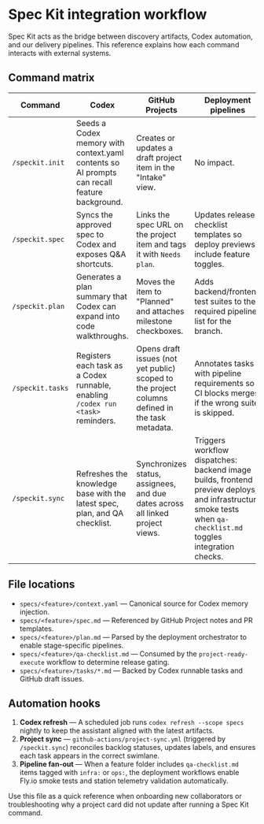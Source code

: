 # Spec Kit integration workflow

Spec Kit acts as the bridge between discovery artifacts, Codex automation, and
our delivery pipelines. This reference explains how each command interacts with
external systems.

## Command matrix

| Command | Codex | GitHub Projects | Deployment pipelines |
| --- | --- | --- | --- |
| `/speckit.init` | Seeds a Codex memory with context.yaml contents so AI prompts can recall feature background. | Creates or updates a draft project item in the "Intake" view. | No impact. |
| `/speckit.spec` | Syncs the approved spec to Codex and exposes Q&A shortcuts. | Links the spec URL on the project item and tags it with `Needs plan`. | Updates release checklist templates so deploy previews include feature toggles. |
| `/speckit.plan` | Generates a plan summary that Codex can expand into code walkthroughs. | Moves the item to "Planned" and attaches milestone checkboxes. | Adds backend/frontend test suites to the required pipeline list for the branch. |
| `/speckit.tasks` | Registers each task as a Codex runnable, enabling `/codex run <task>` reminders. | Opens draft issues (not yet public) scoped to the project columns defined in the task metadata. | Annotates tasks with pipeline requirements so CI blocks merges if the wrong suite is skipped. |
| `/speckit.sync` | Refreshes the knowledge base with the latest spec, plan, and QA checklist. | Synchronizes status, assignees, and due dates across all linked project views. | Triggers workflow dispatches: backend image builds, frontend preview deploys, and infrastructure smoke tests when `qa-checklist.md` toggles integration checks. |

## File locations

- `specs/<feature>/context.yaml` — Canonical source for Codex memory injection.
- `specs/<feature>/spec.md` — Referenced by GitHub Project notes and PR templates.
- `specs/<feature>/plan.md` — Parsed by the deployment orchestrator to enable
  stage-specific pipelines.
- `specs/<feature>/qa-checklist.md` — Consumed by the `project-ready-execute`
  workflow to determine release gating.
- `specs/<feature>/tasks/*.md` — Backed by Codex runnable tasks and GitHub
  draft issues.

## Automation hooks

1. **Codex refresh** — A scheduled job runs `codex refresh --scope specs` nightly
   to keep the assistant aligned with the latest artifacts.
2. **Project sync** — `github-actions/project-sync.yml` (triggered by
   `/speckit.sync`) reconciles backlog statuses, updates labels, and ensures each
   task appears in the correct swimlane.
3. **Pipeline fan-out** — When a feature folder includes `qa-checklist.md` items
   tagged with `infra:` or `ops:`, the deployment workflows enable Fly.io smoke
   tests and station telemetry validation automatically.

Use this file as a quick reference when onboarding new collaborators or
troubleshooting why a project card did not update after running a Spec Kit
command.
